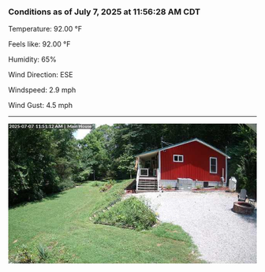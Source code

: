 ### Conditions as of July 7, 2025 at 11:56:28 AM CDT 

Temperature: 92.00 &deg;F

Feels like: 92.00 &deg;F

Humidity: 65%

Wind Direction: ESE

Windspeed: 2.9 mph

Wind Gust: 4.5 mph

---

<img src="./images/latest.jpeg"/>

